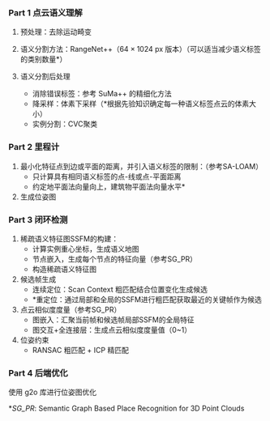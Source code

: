 ### Part 1  点云语义理解

1. 预处理：去除运动畸变

2. 语义分割方法：RangeNet++（$64 \times 1024 ~ \mathrm{px}$ 版本）（可以适当减少语义标签的类别数量*）

3. 语义分割后处理
   - 消除错误标签：参考 SuMa++ 的精细化方法
   - 降采样：体素下采样（*根据先验知识确定每一种语义标签点云的体素大小）
   - 实例分割：CVC聚类

### Part 2  里程计

1. 最小化特征点到边或平面的距离，并引入语义标签的限制：（参考SA-LOAM）
   - 只计算具有相同语义标签的点-线或点-平面距离
   - 约定地平面法向量向上，建筑物平面法向量水平*
2. 生成位姿图

### Part 3  闭环检测

1. 稀疏语义特征图SSFM的构建：
   - 计算实例重心坐标，生成语义地图
   - 节点嵌入，生成每个节点的特征向量（参考SG_PR）
   - 构造稀疏语义特征图
2. 候选帧生成
   - 连续定位：Scan Context 粗匹配结合位置变化生成候选
   - *重定位：通过局部和全局的SSFM进行粗匹配获取最近的关键帧作为候选
3. 点云相似度度量（参考SG_PR）
   - 图嵌入：汇聚当前帧和候选帧局部SSFM的全局特征
   - 图交互+全连接层：生成点云相似度度量值（0~1）
4. 位姿约束
   - RANSAC 粗匹配 + ICP 精匹配

### Part 4  后端优化

使用 g2o 库进行位姿图优化

**SG_PR*: Semantic Graph Based Place Recognition for 3D Point Clouds